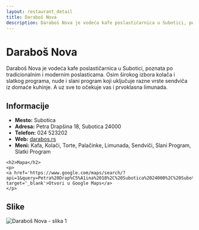 ```yaml
---
layout: restaurant_detail
title: Daraboš Nova
description: Daraboš Nova je vodeća kafe poslastičarnica u Subotici, poznata po tradicionalnim i modernim poslasticama. Osim širokog izbora kolača i slatkog programa, nude i slani program koji uključuje razne vrste sendviča iz domaće kuhinje. A uz sve to očekuje vas i prvoklasna limunada.
---
```


# Daraboš Nova
<p class="description">Daraboš Nova je vodeća kafe poslastičarnica u Subotici, poznata po tradicionalnim i modernim poslasticama. Osim širokog izbora kolača i slatkog programa, nude i slani program koji uključuje razne vrste sendviča iz domaće kuhinje. A uz sve to očekuje vas i prvoklasna limunada.</p>

<div class="left-column text-content">
    <h2>Informacije</h2>
    <ul>
        <li><strong>Mesto:</strong> Subotica</li>
        <li><strong>Adresa:</strong> Petra Drapšina 18, Subotica 24000</li>
        <li><strong>Telefon:</strong> 024 523202</li>
        <li><strong>Web:</strong> <a href='darabos.rs' target='_blank'>darabos.rs</a></li>
        <li><strong>Meni:</strong> Kafa, Kolači, Torte, Palačinke, Limunada, Sendviči, Slani Program, Slatki Program</li>
    </ul>

    <h2>Mapa</h2>
    <p>
    <a href='https://www.google.com/maps/search/?api=1&query=Petra%20Drap%C5%A1ina%2018%2C%20Subotica%2024000%2C%20Subotica' target='_blank'>Otvori u Google Maps</a>
    </p>
</div>

<div class="right-column">
    <h2>Slike</h2>
    <div class="images-grid">
<img src='https://raw.githubusercontent.com/Gde-Jesti/images/refs/heads/main/palacinke%20(1).webp' alt='Daraboš Nova - slika 1'>
    </div>
</div>